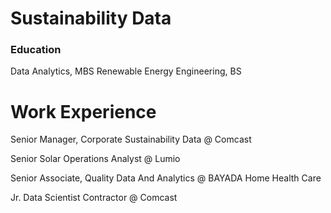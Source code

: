 # Sustainability Data

### Education
Data Analytics, MBS
Renewable Energy Engineering, BS

# Work Experience
Senior Manager, Corporate Sustainability Data @ Comcast
  
Senior Solar Operations Analyst @ Lumio

Senior Associate, Quality Data And Analytics @ BAYADA Home Health Care

Jr. Data Scientist Contractor @ Comcast
